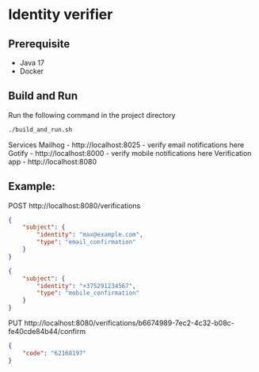# Identity verifier
## Prerequisite

- Java 17
- Docker

## Build and Run

Run the following command in the project directory
```sh
./build_and_run.sh
```
Services
Mailhog - http://localhost:8025 - verify email notifications here
Gotify - http://localhost:8000 - verify mobile notifications here
Verification app - http://localhost:8080

## Example:
POST http://localhost:8080/verifications
```json
{
    "subject": {
        "identity": "max@example.com",
        "type": "email_confirmation"
    }
}
```
```json
{
    "subject": {
        "identity": "+375291234567",
        "type": "mobile_confirmation"
    }
}
```

PUT http://localhost:8080/verifications/b6674989-7ec2-4c32-b08c-fe40cde84b44/confirm
```json
{
    "code": "62168197"
}
```